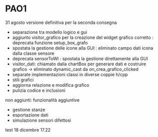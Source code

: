 # PAO1
31 agosto
versione definitiva per la seconda consegna
- separazione tra modello logico e gui
- aggiunto visitor_grafico per la creazione del widget grafico corretto : deprecata funzione setup_box_grafo
- spostata la gestione delle icone alla GUI : eliminato campo dati icona dalla classe sensore
- deprecata sensorToWI : spostata la gestione direttamente alla GUI
- visitor_dati: chiamato dalla chartBox per generare dati e costruire grafico -> eliminato dynamic_cast da on_crea_grafico_clicked
- separate implementazioni classi in diverse coppie h/cpp
- stili grafici
- aggiorna relazione e modifica grafico
- pulizia codice e inclusioni

non aggiunti: funzionalità aggiuntive
- gestione stanze
- esportazione dati
- simulazione sensori difettosi

test 18 dicembre 17.22
